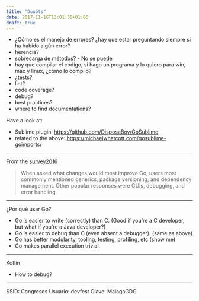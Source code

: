 ```yaml
---
title: "Doubts"
date: 2017-11-16T13:01:50+01:00
draft: true
---
```


- ¿Cómo es el manejo de errores? ¿hay que estar preguntando siempre si ha habido algún error?
- herencia?
- sobrecarga de métodos? - No se puede
- hay que compilar el código, si hago un programa y lo quiero para win, mac y linux, ¿cómo lo compilo?
- ¿tests?
- lint?
- code coverage?
- debug?
- best practices?
- where to find documentations?

Have a look at:
- Sublime plugin: https://github.com/DisposaBoy/GoSublime
- related to the above: https://michaelwhatcott.com/gosublime-goimports/


-----

From the [survey2016](https://blog.golang.org/survey2016-results)

> When asked what changes would most improve Go, users most commonly mentioned generics, package versioning, and dependency management. Other popular responses were GUIs, debugging, and error handling.




------

¿Por qué usar Go?

- Go is easier to write (correctly) than C. (Good if you're a C developer, but what if you're a Java developer?)
- Go is easier to debug than C (even absent a debugger). (same as above)
- Go has better modularity, tooling, testing, profiling, etc (show me)
- Go makes parallel execution trivial.


------

Kotlin

- How to debug?



----------------

SSID: Congresos
Usuario: devfest
Clave: MalagaGDG



